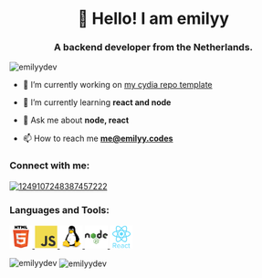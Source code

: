 <h1 align="center">👋 Hello! I am emilyy</h1>
<h3 align="center">A backend developer from the Netherlands.</h3>

<p align="left"> <img src="https://komarev.com/ghpvc/?username=emilyydev&label=Views&color=ff00d0&style=flat-square" alt="emilyydev" /> </p>

- 🔭 I’m currently working on [my cydia repo template](https://github.com/emilyydev/cydia-repo)

- 🌱 I’m currently learning **react and node**

- 💬 Ask me about **node, react**

- 📫 How to reach me **me@emilyy.codes**

<h3 align="left">Connect with me:</h3>
<p align="left">
<a href="https://discord.com/users/1249107248387457222" target="blank"><img align="center" src="https://raw.githubusercontent.com/rahuldkjain/github-profile-readme-generator/master/src/images/icons/Social/discord.svg" alt="1249107248387457222" height="30" width="40" /></a>
</p>

<h3 align="left">Languages and Tools:</h3>
<p align="left"> <a href="https://www.w3.org/html/" target="_blank" rel="noreferrer"> <img src="https://raw.githubusercontent.com/devicons/devicon/master/icons/html5/html5-original-wordmark.svg" alt="html5" width="40" height="40"/> </a> <a href="https://developer.mozilla.org/en-US/docs/Web/JavaScript" target="_blank" rel="noreferrer"> <img src="https://raw.githubusercontent.com/devicons/devicon/master/icons/javascript/javascript-original.svg" alt="javascript" width="40" height="40"/> </a> <a href="https://www.linux.org/" target="_blank" rel="noreferrer"> <img src="https://raw.githubusercontent.com/devicons/devicon/master/icons/linux/linux-original.svg" alt="linux" width="40" height="40"/> </a> <a href="https://nodejs.org" target="_blank" rel="noreferrer"> <img src="https://raw.githubusercontent.com/devicons/devicon/master/icons/nodejs/nodejs-original-wordmark.svg" alt="nodejs" width="40" height="40"/> </a> <a href="https://reactjs.org/" target="_blank" rel="noreferrer"> <img src="https://raw.githubusercontent.com/devicons/devicon/master/icons/react/react-original-wordmark.svg" alt="react" width="40" height="40"/> </a> </p>

<p><img align="left" src="https://github-readme-stats.vercel.app/api/top-langs?username=emilyydev&show_icons=true&theme=tokyonight&hide_border=true&locale=en&layout=compact" alt="emilyydev" /></p>

<p>&nbsp;<img align="center" src="https://github-readme-stats.vercel.app/api?username=emilyydev&show_icons=true&locale=en" alt="emilyydev" /></p>
